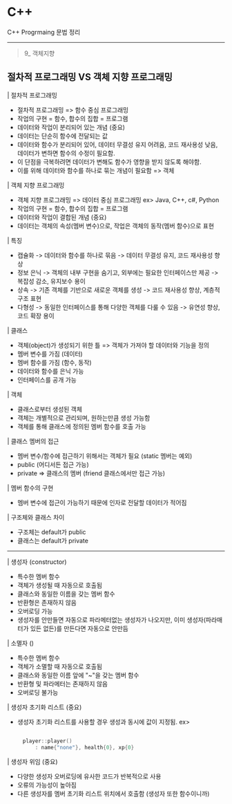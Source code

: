 # C++
C++ Progrmaing 문법 정리

---

> 9_ 객체지향

## 절차적 프로그래밍 VS 객체 지향 프로그래밍 

| 절차적 프로그래밍

- 절차적 프로그래밍 => 함수 중심 프로그래밍
- 작업의 구현 = 함수, 합수의 집합 = 프로그램
- 데이터와 작업이 분리되어 있는 개념 (중요)
- 데이터는 단순히 함수에 전달되는 값
- 데이터와 함수가 분리되어 있어, 데이터 무결성 유지 어려움, 코드 재사용성 낮음, 데이터가 변하면 함수의 수정이 필요함.
- 이 단점을 극복하려면 데이터가 변해도 함수가 영향을 받지 않도록 해야함.
- 이를 위해 데이터와 함수를 하나로 묶는 개념이 필요함 => 객체

| 객체 지향 프로그래밍 

- 객체 지향 프로그래밍 => 데이터 중심 프로그래밍 ex> Java, C++, c#, Python
- 작업의 구현 = 함수, 합수의 집합 = 프로그램
- 데이터와 작업이 결합된 개념 (중요)
- 데이터는 객체의 속성(멤버 변수)으로, 작업은 객체의 동작(멤버 함수)으로 표현

| 특징 

 - 캡슐화     -> 데이터와 함수를 하나로 묶음 -> 데이터 무결성 유지, 코드 재사용성 향상
 - 정보 은닉  -> 객체의 내부 구현을 숨기고, 외부에는 필요한 인터페이스만 제공 -> 복잡성 감소, 유지보수 용이
 - 상속      -> 기존 객체를 기반으로 새로운 객체를 생성 -> 코드 재사용성 향상, 계층적 구조 표현
 - 다형성    -> 동일한 인터페이스를 통해 다양한 객체를 다룰 수 있음 -> 유연성 향상, 코드 확장 용이

 | 클래스

 - 객체(object)가 생성되기 위한 틀 => 객체가 가져야 할 데이터와 기능을 정의
 - 멤버 변수를 가짐 (데이터)
 - 멤버 함수를 가짐 (함수, 동작)
 - 데이터와 함수를 은닉 가능
 - 인터페이스를 공개 가능 

 | 객체

 - 클래스로부터 생성된 객체
 - 객체는 개별적으로 관리되며, 원하는만큼 생성 가능함
 - 객체를 통해 클래스에 정의된 멤버 함수를 호출 가능 

 | 클래스 멤버의 접근

 - 멤버 변수/함수에 접근하기 위해서는 객체가 필요 (static 멤버는 예외)
 - public (어디서든 접근 가능)
 - private => 클래스의 멤버 (friend 클래스에서만 접근 가능)

 | 멤버 함수의 구현

 - 멤버 변수에 접근이 가능하기 때문에 인자로 전달할 데이터가 적어짐

 | 구조체와 클래스 차이

 - 구조체는 default가 public 
 - 클래스는 default가 private

--- 

 | 생성자 (constructor)

 - 특수한 멤버 함수
 - 객체가 생성될 때 자동으로 호출됨
 - 클래스와 동일한 이름을 갖는 멤버 함수
 - 반환형은 존재하지 않음
 - 오버로딩 가능
 - 생성자를 안만들면 자동으로 파라메터없는 생성자가 나오지만, 이미 생성자(파라매터가 있든 없든)를 만든다면 자동으로 안만듬 

 | 소멸자 ()
 
 - 특수한 멤버 함수
 - 객체가 소멸할 때 자동으로 호출됨
 - 클래스와 동일한 이름 앞에 "~"을 갖는 멤버 함수
 - 반환형 및 파라메터는 존재하지 않음
 - 오버로딩 불가능 

 | 생성자 초기화 리스트 (중요)

 - 생성자 초기화 리스트를 사용할 경우 생성과 동시에 값이 지정됨.
 ex>
 ```c

      player::player()
          : name{"none"}, health{0}, xp{0}

 ```
 | 생성자 위임 (중요)

 - 다양한 생성자 오버로딩에 유사한 코드가 반복적으로 사용
 - 오류의 가능성이 높아짐 
 - 다른 생성자를 멤버 초기화 리스트 위치에서 호출함 (생성자 또한 함수이니까)
